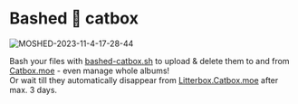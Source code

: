 # Bashed 🐾 catbox

![MOSHED-2023-11-4-17-28-44](https://github.com/berwiecom/bashed-catbox/assets/34105153/4a8afda9-5060-44c1-984a-5c9b9786fbe4)

Bash your files with [bashed-catbox.sh](blob/main/bashed-catbox.sh) to upload & delete them to and from [Catbox.moe](https://Catbox.moe) - even manage whole albums!  
Or wait till they automatically disappear from [Litterbox.Catbox.moe](https://litterbox.catbox.moe) after max. 3 days.
